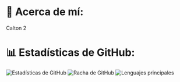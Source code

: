 # 💫 Acerca de mí:
Calton 2
# 📊 Estadísticas de GitHub:
![Estadísticas de GitHub](https://github-readme-stats.vercel.app/api?username=Mortadelo24&theme=dark&hide_border=false&include_all_commits=true&count_private=false)
![Racha de GitHub](https://github-readme-streak-stats.herokuapp.com/?user=Mortadelo24&theme=dark&hide_border=false)
![Lenguajes principales](https://github-readme-stats.vercel.app/api/top-langs/?username=Mortadelo24&theme=dark&hide_border=false&include_all_commits=true&count_private=false&layout=compact)


